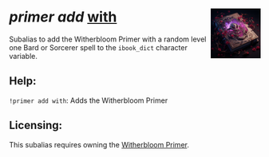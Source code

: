 <h1><i>primer add</i> <u>with</u><img align="right" src="../../../../Images/with.png" width="100px"></h1>

Subalias to add the Witherbloom Primer with a random level one Bard or Sorcerer spell to the `ibook_dict` character variable.

## Help:
`!primer add with`: Adds the Witherbloom Primer

## Licensing:
This subalias requires owning the [Witherbloom Primer](https://www.dndbeyond.com/magic-items/4239825-witherbloom-primer).